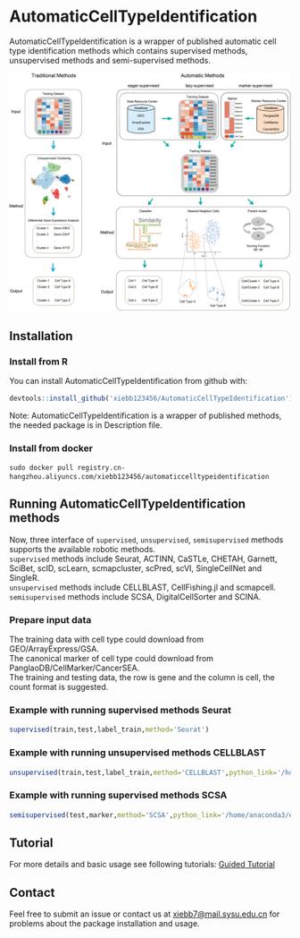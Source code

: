 # AutomaticCellTypeIdentification

AutomaticCellTypeIdentification is a wrapper of published automatic cell type identification methods which contains supervised methods, unsupervised methods and semi-supervised methods.

<p align="center" width="100%">
    <img src="figure/website.png"> 
</p>


## Installation

### Install from R

You can install AutomaticCellTypeIdentification from github with:

```R
devtools::install_github('xiebb123456/AutomaticCellTypeIdentification')
```
Note: AutomaticCellTypeIdentification is a wrapper of published methods, the needed package is in Description file.


### Install from docker
```docker
sudo docker pull registry.cn-hangzhou.aliyuncs.com/xiebb123456/automaticcelltypeidentification
```

## Running AutomaticCellTypeIdentification methods

Now, three interface of ```supervised```, ```unsupervised```, ```semisupervised``` methods supports the available robotic methods.  
```supervised``` methods include Seurat, ACTINN, CaSTLe, CHETAH, Garnett, SciBet, scID, scLearn, scmapcluster, scPred, scVI, SingleCellNet and SingleR.  
```unsupervised``` methods include CELLBLAST, CellFishing.jl and scmapcell.  
```semisupervised``` methods include SCSA, DigitalCellSorter and SCINA.  

### Prepare input data  
The training data with cell type could download from GEO/ArrayExpress/GSA.  
The canonical marker of cell type could download from PanglaoDB/CellMarker/CancerSEA.  
The training and testing data, the row is gene and the column is cell, the count format is suggested.

### Example with running supervised methods Seurat
```R
supervised(train,test,label_train,method='Seurat')
```

### Example with running unsupervised methods CELLBLAST
```R
unsupervised(train,test,label_train,method='CELLBLAST',python_link='/home/anaconda3/envs/cellblast/bin/python')
```

### Example with running supervised methods SCSA
```R
semisupervised(test,marker,method='SCSA',python_link='/home/anaconda3/envs/scsa/bin/python')
```

## Tutorial
For more details and basic usage see following tutorials:
[Guided Tutorial](vignettes/introduction.Rmd)

## Contact
Feel free to submit an issue or contact us at xiebb7@mail.sysu.edu.cn for problems about the package installation and usage.
